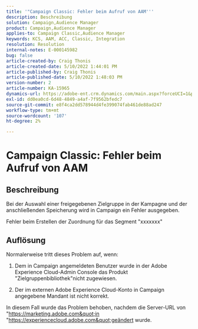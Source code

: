 ```yaml
---
title: '"Campaign Classic: Fehler beim Aufruf von AAM'''
description: Beschreibung
solution: Campaign,Audience Manager
product: Campaign,Audience Manager
applies-to: Campaign Classic,Audience Manager
keywords: KCS, AAM, ACC, Classic, Integration
resolution: Resolution
internal-notes: E-000145982
bug: false
article-created-by: Craig Thonis
article-created-date: 5/10/2022 1:44:01 PM
article-published-by: Craig Thonis
article-published-date: 5/10/2022 1:48:03 PM
version-number: 2
article-number: KA-15965
dynamics-url: https://adobe-ent.crm.dynamics.com/main.aspx?forceUCI=1&pagetype=entityrecord&etn=knowledgearticle&id=026b133e-67d0-ec11-a7b5-00224809ccc2
exl-id: dd0ea0cd-6d48-4849-a4af-7f9562bfedc7
source-git-commit: e8f4ca2dd578944d4fe399074fab461de88ad247
workflow-type: tm+mt
source-wordcount: '107'
ht-degree: 2%

---
```


# Campaign Classic: Fehler beim Aufruf von AAM

## Beschreibung


Bei der Auswahl einer freigegebenen Zielgruppe in der Kampagne und der anschließenden Speicherung wird in Campaign ein Fehler ausgegeben.

Fehler beim Erstellen der Zuordnung für das Segment &quot;xxxxxxx&quot;


## Auflösung


Normalerweise tritt dieses Problem auf, wenn:

1. Dem in Campaign angemeldeten Benutzer wurde in der Adobe Experience Cloud-Admin Console das Produkt &quot;Zielgruppenbibliothek&quot;nicht zugewiesen.

2. Der im externen Adobe Experience Cloud-Konto in Campaign angegebene Mandant ist nicht korrekt.

In diesem Fall wurde das Problem behoben, nachdem die Server-URL von &quot;https://marketing.adobe.com&quot;in &quot;https://experiencecloud.adobe.com&quot;geändert wurde.
